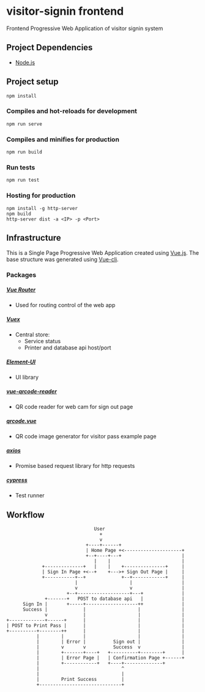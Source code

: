 # visitor-signin frontend
Frontend Progressive Web Application of visitor signin system
## Project Dependencies
 - [Node.js](https://nodejs.org/en/)

## Project setup
```
npm install
```

### Compiles and hot-reloads for development
```
npm run serve
```

### Compiles and minifies for production
```
npm run build
```

### Run tests
```
npm run test
```

### Hosting for production
```
npm install -g http-server
npm build
http-server dist -a <IP> -p <Port>
```

## Infrastructure
This is a Single Page Progressive Web Application created using [Vue.js](https://vuejs.org/). The base structure was generated using [Vue-cli](https://cli.vuejs.org/).

### Packages
##### [Vue Router](https://router.vuejs.org/)
 - Used for routing control of the web app
##### [Vuex](https://vuex.vuejs.org/)
 - Central store:
   - Service status
   - Printer and database api host/port
##### [Element-UI](https://element.eleme.io/#/en-US)
 - UI library
##### [vue-qrcode-reader](https://github.com/gruhn/vue-qrcode-reader)
 - QR code reader for web cam for sign out page
##### [qrcode.vue](https://github.com/scopewu/qrcode.vue)
 - QR code image generator for visitor pass example page
##### [axios](https://github.com/axios/axios)
 - Promise based request library for http requests
##### [cypress](https://docs.cypress.io/guides/overview/why-cypress.html#In-a-nutshell)
 - Test runner

## Workflow
```
                                User
                                  +
                                  v
                             +----+------+
                             | Home Page +<---------------------+
                             +--+----+---+                      |
                                |    |                          |
             +--------------+   |    |    +---------------+     |
             | Sign In Page +<--+    +--->+ Sign Out Page |     |
             +-----------+--+             +--+------------+     |
                         |                   |                  |
                         v                   v                  |
                      +--+-------------------+---+              |
              +-------+   POST to database api   |              |
      Sign In |       +-----+-------------------++              |
      Success |             |                   |               |
              v             |                   |               |
+-------------+------+      |                   |               |
| POST to Print Pass |      |                   |               |
+----------+--------++      |                   |               |
           |        |       |                   |               |
           |        | Error |          Sign out |               |
           |        v       v          Success  v               |
           |        +-------+----+   +----------+--------+      |
           |        | Error Page |   | Confirmation Page +------+
           |        +------------+   +----+--------------+
           |                              ^
           |                              |
           |        Print Success         |
           +------------------------------+

```
